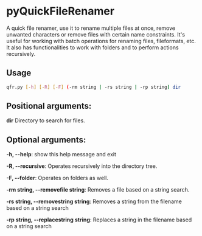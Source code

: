 pyQuickFileRenamer
==================
  A quick file renamer, use it to rename multiple files at once, remove unwanted characters or remove files with certain name constraints. It's useful for working with batch operations for renaming files, fileformats, etc. It also has functionalities to work with folders and to perform actions recursively.

## Usage ##
```bash
qfr.py [-h] [-R] [-F] (-rm string | -rs string | -rp string) dir
```

## Positional arguments: ##
  <b>dir</b>                   Directory to search for files.

## Optional arguments: ##
  <b>-h, --help</b>:            show this help message and exit

  <b>-R, --recursive</b>:       Operates recursively into the directory tree.

  <b>-F, --folder</b>:          Operates on folders as well.

  <b>-rm string, --removefile string</b>:
                        Removes a file based on a string search.

  <b>-rs string, --removestring string</b>:
                        Removes a string from the filename based on a string
                        search

  <b>-rp string, --replacestring string</b>:
                        Replaces a string in the filename based on a string
                        search

